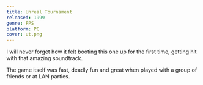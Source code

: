 ```yaml
---
title: Unreal Tournament
released: 1999
genre: FPS
platform: PC
cover: ut.png
---
```


I will never forget how it felt booting this one up for the first time, getting hit with that amazing soundtrack.

The game itself was fast, deadly fun and great when played with a group of friends or at LAN parties.
